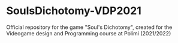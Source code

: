 # SoulsDichotomy-VDP2021
 Official repository for the game "Soul's Dichotomy", created for the Videogame design and Programming  course at Polimi (2021/2022)
